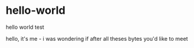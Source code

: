 # hello-world
hello world test

hello, it's me - i was wondering if after all theses bytes you'd like to meet
